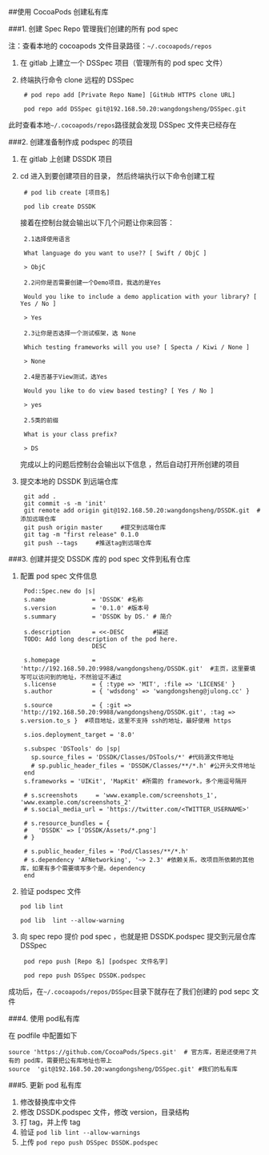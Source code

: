 ##使用 CocoaPods 创建私有库


###1. 创建 Spec Repo 管理我们创建的所有 pod spec

注：查看本地的 cocoapods 文件目录路径：`~/.cocoapods/repos`

1. 在 gitlab 上建立一个 DSSpec 项目（管理所有的 pod spec 文件）

2. 终端执行命令 clone 远程的 DSSpec

		# pod repo add [Private Repo Name] [GitHub HTTPS clone URL]
		
		pod repo add DSSpec git@192.168.50.20:wangdongsheng/DSSpec.git

此时查看本地`~/.cocoapods/repos`路径就会发现 DSSpec 文件夹已经存在


###2. 创建准备制作成 podspec 的项目

1. 在 gitlab 上创建 DSSDK 项目

2. cd 进入到要创建项目的目录， 然后终端执行以下命令创建工程
		
		# pod lib create [项目名]

		pod lib create DSSDK
	接着在控制台就会输出以下几个问题让你来回答：

		2.1选择使用语言
		
		What language do you want to use?? [ Swift / ObjC ]

		> ObjC
		
		2.2问你是否需要创建一个Demo项目，我选的是Yes
		
		Would you like to include a demo application with your library? [ Yes / No ]
		
		> Yes
		
		2.3让你是否选择一个测试框架，选 None
		
		Which testing frameworks will you use? [ Specta / Kiwi / None ]
		
		> None
		
		2.4是否基于View测试，选Yes
		
		Would you like to do view based testing? [ Yes / No ]
		
		> yes
		
		2.5类的前缀
		
		What is your class prefix?
		
		> DS
		
	完成以上的问题后控制台会输出以下信息 ，然后自动打开所创建的项目

		
3. 提交本地的 DSSDK 到远端仓库

		git add .
		git commit -s -m 'init'
		git remote add origin git@192.168.50.20:wangdongsheng/DSSDK.git  #添加远端仓库
		git push origin master     #提交到远端仓库
		git tag -m "first release" 0.1.0
		git push --tags     #推送tag到远端仓库

###3. 创建并提交 DSSDK 库的 pod spec 文件到私有仓库

1. 配置 pod spec 文件信息

		Pod::Spec.new do |s|
		s.name             = 'DSSDK' #名称
		s.version          = '0.1.0' #版本号
		s.summary          = 'DSSDK by DS.' # 简介
		  
		s.description      = <<-DESC        #描述
		TODO: Add long description of the pod here.
		                   DESC
			
		s.homepage         = 'http://192.168.50.20:9988/wangdongsheng/DSSDK.git'  #主页，这里要填写可以访问到的地址，不然验证不通过
		s.license          = { :type => 'MIT', :file => 'LICENSE' }
		s.author           = { 'wdsdong' => 'wangdongsheng@julong.cc' }
		  
		s.source           = { :git => 'http://192.168.50.20:9988/wangdongsheng/DSSDK.git', :tag => s.version.to_s }  #项目地址，这里不支持 ssh的地址，最好使用 https
			
		s.ios.deployment_target = '8.0'
			
		s.subspec 'DSTools' do |sp|
		  sp.source_files = 'DSSDK/Classes/DSTools/*' #代码源文件地址
		  # sp.public_header_files = 'DSSDK/Classes/**/*.h' #公开头文件地址
		end
		s.frameworks = 'UIKit', 'MapKit' #所需的 framework，多个用逗号隔开
		
		# s.screenshots     = 'www.example.com/screenshots_1', 'www.example.com/screenshots_2'
		# s.social_media_url = 'https://twitter.com/<TWITTER_USERNAME>'

		# s.resource_bundles = {
		#   'DSSDK' => ['DSSDK/Assets/*.png']
		# }
			
		# s.public_header_files = 'Pod/Classes/**/*.h'
		# s.dependency 'AFNetworking', '~> 2.3' #依赖关系，改项目所依赖的其他库，如果有多个需要填写多个是。dependency
		end

2. 验证 podspec 文件

	`pod lib lint`
	
	`pod lib  lint --allow-warning`
	
3. 向 spec repo 提价 pod spec ，也就是把 DSSDK.podspec 提交到元层仓库 DSSpec

		pod repo push [Repo 名] [podspec 文件名字]
		
		pod repo push DSSpec DSSDK.podspec
		
成功后，在`~/.cocoapods/repos/DSSpec`目录下就存在了我们创建的 pod sepc 文件

###4. 使用 pod私有库

在 podfile 中配置如下

	source 'https://github.com/CocoaPods/Specs.git'  # 官方库，若是还使用了共有的 pod库，需要把公有库地址也带上
	source  'git@192.168.50.20:wangdongsheng/DSSpec.git' #我们的私有库
	
###5. 更新 pod 私有库

1. 修改替换库中文件
2. 修改 DSSDK.podspec 文件，修改 version，目录结构
3. 打 tag，并上传 tag
4. 验证 `pod lib lint --allow-warnings`
5. 上传 `pod repo push DSSpec DSSDK.podspec`